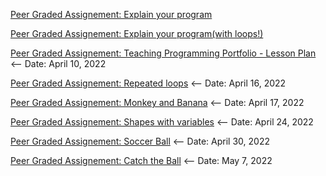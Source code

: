 [Peer Graded Assignement: Explain your program](https://youtu.be/1CKtQ4BNiLg)

[Peer Graded Assignement: Explain your program(with loops!)](https://youtu.be/NIKHSWX37sw) 

[Peer Graded Assignement: Teaching Programming Portfolio - Lesson Plan](https://youtu.be/ZFxdPszuKpU) <-- Date: April 10, 2022

[Peer Graded Assignement: Repeated loops](https://youtu.be/XlAqgLeVw_I) <-- Date: April 16, 2022

[Peer Graded Assignement: Monkey and Banana](https://youtu.be/2ioGD0THrXU) <-- Date: April 17, 2022

[Peer Graded Assignement: Shapes with variables](https://youtu.be/uDMLJRsaC9E) <-- Date: April 24, 2022

[Peer Graded Assignement: Soccer Ball](https://youtu.be/BS95kn0nHo0) <-- Date: April 30, 2022

[Peer Graded Assignement: Catch the Ball](https://youtu.be/tyvQYCdwSs8) <-- Date: May 7, 2022

